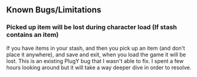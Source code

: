## Known Bugs/Limitations

### Picked up item will be lost during character load (If stash contains an item)

If you have items in your stash, and then you pick up an item (and don't place it anywhere),
and save and exit, when you load the game it will be lost. This is an existing PlugY bug that
I wasn't able to fix. I spent a few hours looking around but it will take a way deeper
dive in order to resolve.
